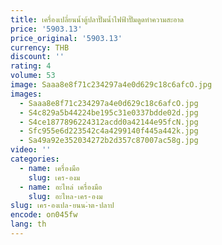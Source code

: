 ```yaml
---
title: เครื่องเปลี่ยนน้ำตู้ปลาปั๊มน้ำไฟฟ้าปั๊มดูดทำความสะอาด
price: '5903.13'
price_original: '5903.13'
currency: THB
discount: ''
rating: 4
volume: 53
image: Saaa8e8f71c234297a4e0d629c18c6afcO.jpg
images:
  - Saaa8e8f71c234297a4e0d629c18c6afcO.jpg
  - S4c829a5b44224be195c31e0337bdde02d.jpg
  - S4ce1877896224312acdd0a42144e95fcN.jpg
  - Sfc955e6d223542c4a4299140f445a442k.jpg
  - Sa49a92e352034272b2d357c87007ac58g.jpg
video: ''
categories:
  - name: เครื่องมือ
    slug: เคร-องม
  - name: อะไหล่ เครื่องมือ
    slug: อะไหล-เคร-องม
slug: เคร-องเปล-ยนน-ำต-ปลาป
encode: on045fw
lang: th
---
```

  